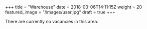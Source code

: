 +++
title = "Warehouse"
date = 2018-03-06T14:11:15Z
weight = 20
featured_image = "/images/user.jpg"
draft = true
+++

There are currently no vacancies in this area.
